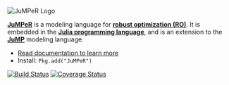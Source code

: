 ![JuMPeR Logo](http://iainnz.github.io/JuMPeR.jl/logo.svg)

**[JuMPeR]** is a modeling language for **[robust optimization (RO)]**. It is embedded in the **[Julia programming language]**, and is an extension to the **[JuMP]** modeling language.

* [Read documentation to learn more](http://iainnz.github.io/JuMPeR.jl)
* Install: `Pkg.add("JuMPeR")`


[![Build Status](https://travis-ci.org/IainNZ/JuMPeR.jl.png?branch=master)](https://travis-ci.org/IainNZ/JuMPeR.jl)
[![Coverage Status](https://img.shields.io/coveralls/IainNZ/JuMPeR.jl.svg)](https://coveralls.io/r/IainNZ/JuMPeR.jl?branch=master)

[Julia programming language]: http://julialang.org/
[JuMP]: https://github.com/JuliaOpt/JuMP.jl
[JuMPeR]: https://github.com/IainNZ/JuMPeR.jl
[robust optimization (RO)]: http://en.wikipedia.org/wiki/Robust_optimization
